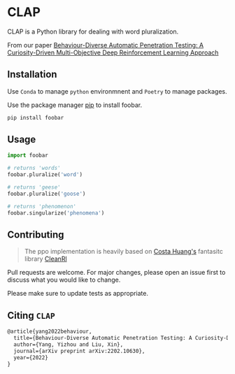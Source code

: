 # CLAP

CLAP is a Python library for dealing with word pluralization.

From our paper [Behaviour-Diverse Automatic Penetration Testing: A Curiosity-Driven Multi-Objective Deep Reinforcement Learning Approach](https://arxiv.org/abs/2202.10630)

## Installation

Use `Conda` to manage `python` environmnent and `Poetry` to manage packages.

Use the package manager [pip](https://pip.pypa.io/en/stable/) to install foobar.

```bash
pip install foobar
```

## Usage

```python
import foobar

# returns 'words'
foobar.pluralize('word')

# returns 'geese'
foobar.pluralize('goose')

# returns 'phenomenon'
foobar.singularize('phenomena')
```

## Contributing

> The ppo implementation is heavily based on [Costa Huang's](https://costa.sh/) fantasitc library [CleanRl](https://github.com/vwxyzjn/cleanrl)

Pull requests are welcome. For major changes, please open an issue first
to discuss what you would like to change.

Please make sure to update tests as appropriate.

## Citing `CLAP`

```latex
@article{yang2022behaviour,
  title={Behaviour-Diverse Automatic Penetration Testing: A Curiosity-Driven Multi-Objective Deep Reinforcement Learning Approach},
  author={Yang, Yizhou and Liu, Xin},
  journal={arXiv preprint arXiv:2202.10630},
  year={2022}
}
```